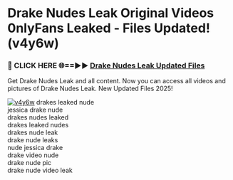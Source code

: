 # Drake Nudes Leak Original Videos 0nlyFans Leaked - Files Updated! (v4y6w)

<h3>🔴 CLICK HERE 🌐==►► <a href="https://tinyurl.com/52m3yx9h" rel="nofollow">Drake Nudes Leak Updated Files</a></h3>

Get Drake Nudes Leak and all content. Now you can access all videos and pictures of Drake Nudes Leak. New Updated Files 2025!

[![v4y6w](https://i.imgur.com/TnHtlc8.gif)](https://tinyurl.com/52m3yx9h)
drakes leaked nude<br>
jessica drake nude<br>
drakes nudes leaked<br>
drakes leaked nudes<br>
drakes nude leak<br>
drake nude leaks<br>
nude jessica drake<br>
drake video nude<br>
drake nude pic<br>
drake nude video leak